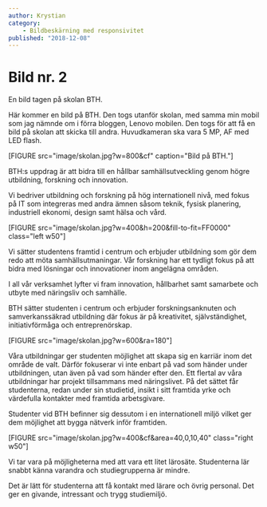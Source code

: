 ```yaml
---
author: Krystian
category:
    - Bildbeskärning med responsivitet
published: "2018-12-08"
---
```

Bild nr. 2
==================================

En bild tagen på skolan BTH.

<!--more-->

Här kommer en bild på BTH. Den togs utanför skolan, med samma min mobil som jag nämnde om i förra bloggen, Lenovo mobilen. Den togs för att få en bild på skolan att skicka till andra. Huvudkameran ska vara 5 MP, AF med LED flash.

[FIGURE src="image/skolan.jpg?w=800&cf" caption="Bild på BTH."]

BTH:s uppdrag är att bidra till en hållbar samhällsutveckling genom högre utbildning, forskning och innovation.

Vi bedriver utbildning och forskning på hög internationell nivå, med fokus på IT som integreras med andra ämnen såsom teknik, fysisk planering, industriell ekonomi, design samt hälsa och vård.

[FIGURE src="image/skolan.jpg?w=400&h=200&fill-to-fit=FF0000" class="left w50"]

Vi sätter studentens framtid i centrum och erbjuder utbildning som gör dem redo att möta samhällsutmaningar. Vår forskning har ett tydligt fokus på att bidra med lösningar och innovationer inom angelägna områden.

I all vår verksamhet lyfter vi fram innovation, hållbarhet samt samarbete och utbyte med näringsliv och samhälle.

BTH sätter studenten i centrum och erbjuder forskningsanknuten och samverkanssäkrad utbildning där fokus är på kreativitet, självständighet, initiativförmåga och entreprenörskap.

[FIGURE src="image/skolan.jpg?w=600&ra=180"]

Våra utbildningar ger studenten möjlighet att skapa sig en karriär inom det område de valt. Därför fokuserar vi inte enbart på vad som händer under utbildningen, utan även på vad som händer efter den. Ett flertal av våra utbildningar har projekt tillsammans med näringslivet. På det sättet får studenterna, redan under sin studietid, insikt i sitt framtida yrke och värdefulla kontakter med framtida arbetsgivare.

Studenter vid BTH befinner sig dessutom i en internationell miljö vilket ger dem möjlighet att bygga nätverk inför framtiden.

[FIGURE src="image/skolan.jpg?w=400&cf&area=40,0,10,40" class="right w50"]

Vi tar vara på möjligheterna med att vara ett litet lärosäte. Studenterna lär snabbt känna varandra och studiegrupperna är mindre.

Det är lätt för studenterna att få kontakt med lärare och övrig personal. Det ger en givande, intressant och trygg studiemiljö.



